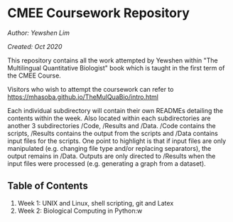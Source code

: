 # CMEE Coursework Repository

*Author: Yewshen Lim*

*Created: Oct 2020*

This repository contains all the work attempted by Yewshen within "The Multilingual Quantitative Biologist" book which is taught in the first term of the CMEE Course.

Visitors who wish to attempt the coursework can refer to https://mhasoba.github.io/TheMulQuaBio/intro.html

Each individual subdirectory will contain their own READMEs detailing the contents within the week. Also located within each subdirectories are another 3 subdirectories /Code, /Results and /Data. /Code contains the scripts, /Results contains the output from the scripts and /Data contains input files for the scripts. One point to highlight is that if input files are only manipulated (e.g. changing file type and/or replacing separators), the output remains in /Data. Outputs are only directed to /Results when the input files were processed (e.g. generating a graph from a dataset).

## Table of Contents
1. Week 1: UNIX and Linux, shell scripting, git and Latex
2. Week 2: Biological Computing in Python:w

